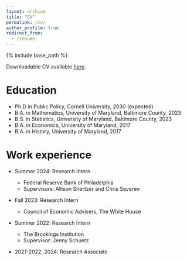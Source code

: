 ```yaml
---
layout: archive
title: "CV"
permalink: /cv/
author_profile: true
redirect_from:
  - /resume
---
```


{% include base_path %}

Downloadable CV available [here](https://github.com/rcmann1/rcmann1.github.io/blob/137a3f07891d8fbde93dc85c63a7c87da9050acb/files/CV_250101.pdf).

Education
======
* Ph.D in Public Policy, Cornell University, 2030 (expected)
* B.A. in Mathematics, University of Maryland, Baltimore County, 2023
* B.S. in Statistics, University of Maryland, Baltimore County, 2023
* B.A. in Economics, University of Maryland, 2017
* B.A. in History, University of Maryland, 2017


Work experience
======
* Summer 2024: Research Intern
  * Federal Reserve Bank of Philadelphia
  * Supervisors: Allison Shertzer and Chris Severen

* Fall 2023: Research Intern
  * Council of Economic Advisers, The White House

* Summer 2022: Research Intern
  * The Brookings Institution
  * Supervisor: Jenny Schuetz
    
* 2021-2022, 2024: Research Associate
* 2018-2021: Research Assistant
  * Synergy Enterprises, Inc.

* 2020-2022: Research Assistant
  * University of Maryland
  * Supervisor: Ethan Kaplan
 

Skills
======
* Skill 1
* Skill 2
  * Sub-skill 2.1
  * Sub-skill 2.2
  * Sub-skill 2.3
* Skill 3

Working Papers
======
  <ul>{% for post in site.publications reversed %}
    {% include archive-single-cv.html %}
  {% endfor %}</ul>

Blogs + Reports
======
  <ul>{% for post in site.year-archive reversed %}
    {% include archive-single-cv.html %}
  {% endfor %}</ul>
  
Teaching
======
* Fall 2022: Intro to Linear Algebra TA
  * University of Maryland, Baltimore County

